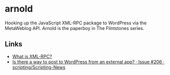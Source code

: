 # arnold
Hooking up the JavaScript XML-RPC package to WordPress via the MetaWeblog API. Arnold is the paperboy in The Flintstones series.


## Links

- [What is XML-RPC?](http://xmlrpc.com/)
- [Is there a way to post to WordPress from an external app? · Issue #206 · scripting/Scripting-News](https://github.com/scripting/Scripting-News/issues/206)
